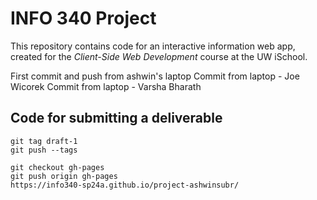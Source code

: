# INFO 340 Project

This repository contains code for an interactive information web app, created for the _Client-Side Web Development_ course at the UW iSchool.

First commit and push from ashwin's laptop
Commit from laptop - Joe Wicorek 
Commit from laptop - Varsha Bharath


## Code for submitting a deliverable

```
git tag draft-1
git push --tags

git checkout gh-pages
git push origin gh-pages
https://info340-sp24a.github.io/project-ashwinsubr/

```